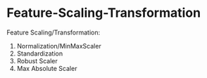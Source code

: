 # Feature-Scaling-Transformation
Feature Scaling/Transformation: 
1. Normalization/MinMaxScaler
2. Standardization
3. Robust Scaler
4. Max Absolute Scaler
